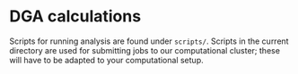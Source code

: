 # DGA calculations
Scripts for running analysis are found under `scripts/`. Scripts in the current directory are used for submitting jobs to our computational cluster; these will have to be adapted to your computational setup.

